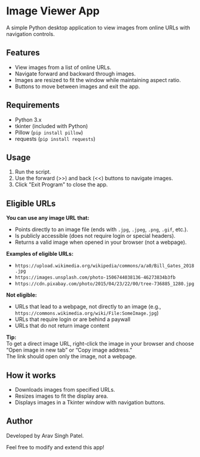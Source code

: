 # Image Viewer App

A simple Python desktop application to view images from online URLs with navigation controls.

## Features

- View images from a list of online URLs.
- Navigate forward and backward through images.
- Images are resized to fit the window while maintaining aspect ratio.
- Buttons to move between images and exit the app.

## Requirements

- Python 3.x
- tkinter (included with Python)
- Pillow (`pip install pillow`)
- requests (`pip install requests`)

## Usage

1. Run the script.
2. Use the forward (>>) and back (<<) buttons to navigate images.
3. Click "Exit Program" to close the app.

## Eligible URLs

**You can use any image URL that:**
- Points directly to an image file (ends with `.jpg`, `.jpeg`, `.png`, `.gif`, etc.).
- Is publicly accessible (does not require login or special headers).
- Returns a valid image when opened in your browser (not a webpage).

**Examples of eligible URLs:**
- `https://upload.wikimedia.org/wikipedia/commons/a/a0/Bill_Gates_2018.jpg`
- `https://images.unsplash.com/photo-1506744038136-46273834b3fb`
- `https://cdn.pixabay.com/photo/2015/04/23/22/00/tree-736885_1280.jpg`

**Not eligible:**
- URLs that lead to a webpage, not directly to an image (e.g., `https://commons.wikimedia.org/wiki/File:SomeImage.jpg`)
- URLs that require login or are behind a paywall
- URLs that do not return image content

**Tip:**  
To get a direct image URL, right-click the image in your browser and choose “Open image in new tab” or “Copy image address.”  
The link should open only the image, not a webpage.

## How it works

- Downloads images from specified URLs.
- Resizes images to fit the display area.
- Displays images in a Tkinter window with navigation buttons.

## Author

Developed by Arav Singh Patel.

Feel free to modify and extend this app!
